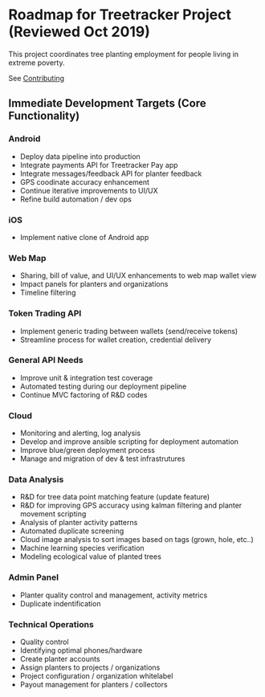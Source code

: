 # Roadmap for Treetracker Project (Reviewed Oct 2019)

This project coordinates tree planting employment for people living in extreme poverty.

See [Contributing](https://github.com/Greenstand/Development-Overview/blob/master/Contributing.md) 

## Immediate Development Targets (Core Functionality)

### Android

+ Deploy data pipeline into production
+ Integrate payments API for Treetracker Pay app
+ Integrate messages/feedback API for planter feedback
+ GPS coodinate accuracy enhancement
+ Continue iterative improvements to UI/UX
+ Refine build automation / dev ops

### iOS

+ Implement native clone of Android app

### Web Map

+ Sharing, bill of value, and UI/UX enhancements to web map wallet view
+ Impact panels for planters and organizations
+ Timeline filtering

### Token Trading API

+ Implement generic trading between wallets (send/receive tokens)
+ Streamline process for wallet creation, credential delivery

### General API Needs

+ Improve unit & integration test coverage
+ Automated testing during our deployment pipeline
+ Continue MVC factoring of R&D codes

### Cloud

+ Monitoring and alerting, log analysis
+ Develop and improve ansible scripting for deployment automation
+ Improve blue/green deployment process
+ Manage and migration of dev & test infrastrutures

### Data Analysis

+ R&D for tree data point matching feature (update feature)
+ R&D for improving GPS accuracy using kalman filtering and planter movement scripting
+ Analysis of planter activity patterns
+ Automated duplicate screening
+ Cloud image analysis to sort images based on tags (grown, hole, etc..)
+ Machine learning species verification
+ Modeling ecological value of planted trees

### Admin Panel
+ Planter quality control and management, activity metrics
+ Duplicate indentification

### Technical Operations
+ Quality control
+ Identifying optimal phones/hardware 
+ Create planter accounts
+ Assign planters to projects / organizations
+ Project configuration / organization whitelabel
+ Payout management for planters / collectors


